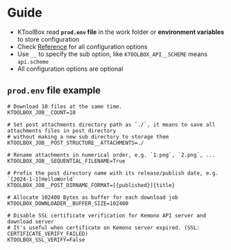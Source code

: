 # Guide

- KToolBox read **`prod.env` file** in the work folder or **environment variables** to store configuration
- Check [Reference](reference.md) for all configuration options
- Use `__` to specify the sub option, like `KTOOLBOX_API__SCHEME` means `api.scheme`
- All configuration options are optional

## `prod.env` file example

```dotenv
# Download 10 files at the same time.
KTOOLBOX_JOB__COUNT=10

# Set post attachments directory path as `./`, it means to save all attachments files in post directory
# without making a new sub directory to storage them
KTOOLBOX_JOB__POST_STRUCTURE__ATTACHMENTS=./

# Rename attachments in numerical order, e.g. `1.png`, `2.png`, ...
KTOOLBOX_JOB__SEQUENTIAL_FILENAME=True

# Prefix the post directory name with its release/publish date, e.g. `[2024-1-1]HelloWorld`
KTOOLBOX_JOB__POST_DIRNAME_FORMAT=[{published}]{title}

# Allocate 102400 Bytes as buffer for each download job
KTOOLBOX_DOWNLOADER__BUFFER_SIZE=102400

# Disable SSL certificate verification for Kemono API server and download server
# It's useful when certificate on Kemono server expired. (SSL: CERTIFICATE_VERIFY_FAILED)
KTOOLBOX_SSL_VERIFY=False
```
